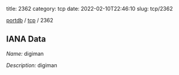 title: 2362
category: tcp
date: 2022-02-10T22:46:10
slug: tcp/2362

[portdb](/) / [tcp](/category/tcp.html) / 2362


## IANA Data

_Name:_ digiman

_Description:_ digiman

